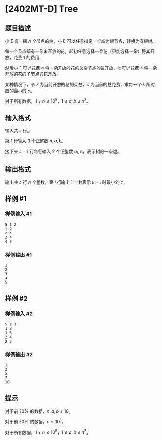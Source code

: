 # [2402MT-D] Tree

## 题目描述

小 E 有一棵 $n$ 个节点的树，小 E 可以任意指定一个点为根节点，转换为有根树。

每一个节点都有一朵未开放的花，起初任意选择一朵花（只能选择一朵）将其开放，花费 $1$ 的费用。

然后小 E 可以花费 $a$ 将一朵开放的花的父亲节点的花开放，也可以花费 $b$ 将一朵开放的花的子节点的花开放。

某种情况下，令 $k$ 为当前开放的花的朵数，$c$ 为当前的总花费，求每一个 $k$ 所对应的最小的 $c$。

对于所有数据，$1\leq n\leq 10^5$，$1\leq a,b\leq n^2$。

## 输入格式

输入共 $n$ 行。

第 $1$ 行输入 $3$ 个正整数 $n,a,b$。

接下来 $n-1$ 行每行输入 $2$ 个正整数 $u_i,v_i$，表示树的一条边。

## 输出格式

输出共 $n$ 行 $n$ 个整数，第 $i$ 行输出 $1$ 个数表示 $k=i$ 时最小的 $c$。

## 样例 #1

### 样例输入 #1

```
5 1 2
1 2
2 3
3 4
4 5
```

### 样例输出 #1

```
1
2
3
4
5
```

## 样例 #2

### 样例输入 #2

```
5 2 3
1 2
1 3
2 4
2 5
```

### 样例输出 #2

```
1
3
5
7
10
```

## 提示

对于前 $30\%$ 的数据，$n,a,b\leq 10$。 

对于前 $60\%$ 的数据，$n\leq 10^3$。 

对于所有数据，$1\leq n\leq 10^5$，$1\leq a,b\leq n^2$。